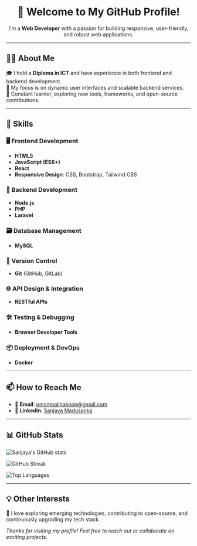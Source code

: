 <h1 align="center">👋 Welcome to My GitHub Profile!</h1>

<p align="center">I'm a <b>Web Developer</b> with a passion for building responsive, user-friendly, and robust web applications.</p>

---

## 👨‍💻 About Me

🎓 I hold a **Diploma in ICT** and have experience in both frontend and backend development.  
💼 My focus is on dynamic user interfaces and scalable backend services.  
🌱 Constant learner, exploring new tools, frameworks, and open-source contributions.

---

## 🚀 Skills

### 🖥️ Frontend Development
- **HTML5**
- **JavaScript (ES6+)**
- **React**
- **Responsive Design**: CSS, Bootstrap, Tailwind CSS

### 🔧 Backend Development
- **Node.js**
- **PHP**
- **Laravel**

### 🗃️ Database Management
- **MySQL**

### 🔄 Version Control
- **Git** (GitHub, GitLab)

### 🌐 API Design & Integration
- **RESTful APIs**

### 🛠️ Testing & Debugging
- **Browser Developer Tools**

### 📦 Deployment & DevOps
- **Docker**

---

## 📫 How to Reach Me

- 📧 **Email**: [pmsmpalihakoon@gmail.com](mailto:pmsmpalihakoon@gmail.com)  
- 💼 **LinkedIn**: [Sanjaya Madusanka](https://www.linkedin.com/in/sanjaya-madusanka-8129122b1/)

---

## 📊 GitHub Stats

![Sanjaya's GitHub stats](https://github-readme-stats.vercel.app/api?username=sanjayamadusanka&show_icons=true&theme=dark&count_private=true)

![GitHub Streak](https://streak-stats.demolab.com/?user=sanjayamadusanka&theme=dark)

![Top Languages](https://github-readme-stats.vercel.app/api/top-langs/?username=sanjayamadusanka&layout=compact&theme=dark)

---

## 💡 Other Interests

🧠 I love exploring emerging technologies, contributing to open-source, and continuously upgrading my tech stack.

_Thanks for visiting my profile! Feel free to reach out or collaborate on exciting projects._